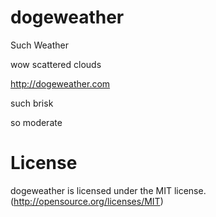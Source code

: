 dogeweather
===========

Such Weather

wow scattered clouds

http://dogeweather.com

such brisk

so moderate

License
===========

dogeweather is licensed under the MIT license. (http://opensource.org/licenses/MIT)

